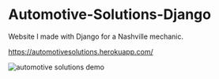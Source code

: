 # Automotive-Solutions-Django
Website I made with Django for a Nashville mechanic.

https://automotivesolutions.herokuapp.com/

![automotive solutions demo](https://user-images.githubusercontent.com/40894497/187775469-ae2d31ec-1b91-4c9b-b1c9-c747aabbac21.jpg)
